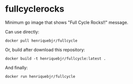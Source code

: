# fullcyclerocks

Minimum go image that shows "Full Cycle Rocks!!" message.

Can use directly:

`docker pull henriquebjr/fullcycle`

Or, build after download this repository:

`docker build -t henriquebjr/fullcycle:latest .`

And finally:

`docker run henriquebjr/fullcycle`

